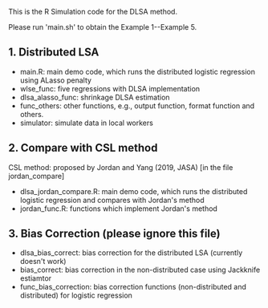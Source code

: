 
This is the R Simulation code for the DLSA method.

Please run 'main.sh' to obtain the Example 1--Example 5.

## 1. Distributed LSA
 - main.R: main demo code, which runs the distributed logistic regression using ALasso penalty
 - wlse_func: five regressions with DLSA implementation
 - dlsa_alasso_func: shrinkage DLSA estimation
 - func_others: other functions, e.g., output function, format function and others.
 - simulator: simulate data in local workers

## 2. Compare with CSL method 
CSL method: proposed by Jordan and Yang (2019, JASA) [in the file jordan_compare]
 - dlsa_jordan_compare.R: main demo code, which runs the distributed logistic regression and compares with Jordan's method
 - jordan_func.R: functions which implement Jordan's method
 
## 3. Bias Correction (please ignore this file)
 - dlsa_bias_correct: bias correction for the distributed LSA (currently doesn't work)
 - bias_correct: bias correction in the non-distributed case using Jackknife estiamtor
 - func_bias_correction: bias correction functions (non-distributed and distributed) for logistic regression
